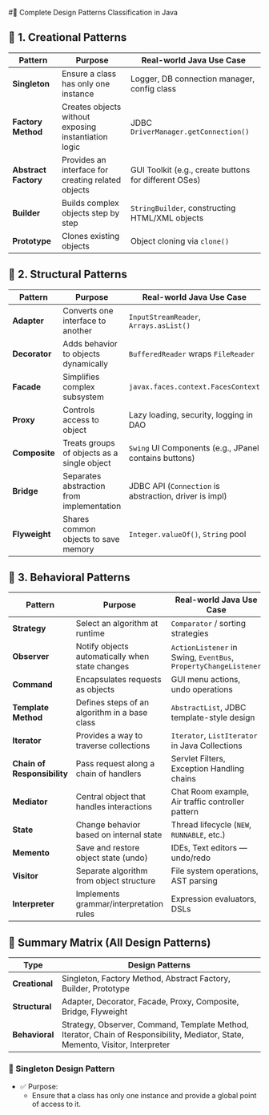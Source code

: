 #🎨 Complete Design Patterns Classification in Java
## 🔷 1. Creational Patterns
| Pattern              | Purpose                                              | Real-world Java Use Case                              |
| -------------------- | ---------------------------------------------------- | ----------------------------------------------------- |
| **Singleton**        | Ensure a class has only one instance                 | Logger, DB connection manager, config class           |
| **Factory Method**   | Creates objects without exposing instantiation logic | JDBC `DriverManager.getConnection()`                  |
| **Abstract Factory** | Provides an interface for creating related objects   | GUI Toolkit (e.g., create buttons for different OSes) |
| **Builder**          | Builds complex objects step by step                  | `StringBuilder`, constructing HTML/XML objects        |
| **Prototype**        | Clones existing objects                              | Object cloning via `clone()`                          |

## 🔶 2. Structural Patterns

| Pattern       | Purpose                                     | Real-world Java Use Case                               |
| ------------- | ------------------------------------------- | ------------------------------------------------------ |
| **Adapter**   | Converts one interface to another           | `InputStreamReader`, `Arrays.asList()`                 |
| **Decorator** | Adds behavior to objects dynamically        | `BufferedReader` wraps `FileReader`                    |
| **Facade**    | Simplifies complex subsystem                | `javax.faces.context.FacesContext`                     |
| **Proxy**     | Controls access to object                   | Lazy loading, security, logging in DAO                 |
| **Composite** | Treats groups of objects as a single object | `Swing` UI Components (e.g., JPanel contains buttons)  |
| **Bridge**    | Separates abstraction from implementation   | JDBC API (`Connection` is abstraction, driver is impl) |
| **Flyweight** | Shares common objects to save memory        | `Integer.valueOf()`, `String` pool                     |


## 🔁 3. Behavioral Patterns

| Pattern                     | Purpose                                         | Real-world Java Use Case                                        |
| --------------------------- | ----------------------------------------------- | --------------------------------------------------------------- |
| **Strategy**                | Select an algorithm at runtime                  | `Comparator` / sorting strategies                               |
| **Observer**                | Notify objects automatically when state changes | `ActionListener` in Swing, `EventBus`, `PropertyChangeListener` |
| **Command**                 | Encapsulates requests as objects                | GUI menu actions, undo operations                               |
| **Template Method**         | Defines steps of an algorithm in a base class   | `AbstractList`, JDBC template-style design                      |
| **Iterator**                | Provides a way to traverse collections          | `Iterator`, `ListIterator` in Java Collections                  |
| **Chain of Responsibility** | Pass request along a chain of handlers          | Servlet Filters, Exception Handling chains                      |
| **Mediator**                | Central object that handles interactions        | Chat Room example, Air traffic controller pattern               |
| **State**                   | Change behavior based on internal state         | Thread lifecycle (`NEW`, `RUNNABLE`, etc.)                      |
| **Memento**                 | Save and restore object state (undo)            | IDEs, Text editors — undo/redo                                  |
| **Visitor**                 | Separate algorithm from object structure        | File system operations, AST parsing                             |
| **Interpreter**             | Implements grammar/interpretation rules         | Expression evaluators, DSLs                                     |


## 🧠 Summary Matrix (All Design Patterns)
| Type           | Design Patterns                                                                                                                 |
| -------------- | ------------------------------------------------------------------------------------------------------------------------------- |
| **Creational** | Singleton, Factory Method, Abstract Factory, Builder, Prototype                                                                 |
| **Structural** | Adapter, Decorator, Facade, Proxy, Composite, Bridge, Flyweight                                                                 |
| **Behavioral** | Strategy, Observer, Command, Template Method, Iterator, Chain of Responsibility, Mediator, State, Memento, Visitor, Interpreter |

### 🧱 Singleton Design Pattern
- ✅ Purpose:
   - Ensure that a class has only one instance and provide a global point of access to it.


